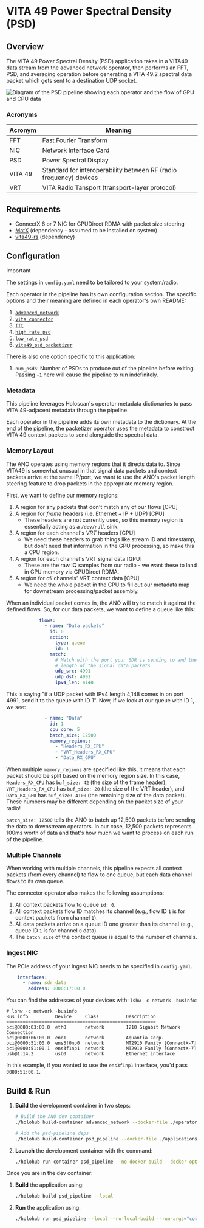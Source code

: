 <!--
SPDX-FileCopyrightText: 2024 Valley Tech Systems, Inc.

SPDX-License-Identifier: Apache-2.0
-->
# VITA 49 Power Spectral Density (PSD)

## Overview

The VITA 49 Power Spectral Density (PSD) application takes in a VITA49 data stream from the advanced network
operator, then performs an FFT, PSD, and averaging operation before
generating a VITA 49.2 spectral data packet which gets sent to a
destination UDP socket.

![Diagram of the PSD pipeline showing each operator and the flow
  of GPU and CPU data](./imgs/psd_pipeline_diagram.png)

### Acronyms

| Acronym | Meaning                                                            |
| ------- | ------------------------------------------------------------------ |
| FFT     | Fast Fourier Transform                                             |
| NIC     | Network Interface Card                                             |
| PSD     | Power Spectral Display                                             |
| VITA 49 | Standard for interoperability between RF (radio frequency) devices |
| VRT     | VITA Radio Tansport (transport-layer protocol)                     |

## Requirements

- ConnectX 6 or 7 NIC for GPUDirect RDMA with packet size steering
- [MatX](https://github.com/NVIDIA/MatX) (dependency - assumed to be installed on system)
- [vita49-rs](https://github.com/voyager-tech-inc/vita49-rs) (dependency)

## Configuration

> [!IMPORTANT]
> The settings in `config.yaml` need to be tailored to your system/radio.

Each operator in the pipeline has its own configuration section. The specific options
and their meaning are defined in each operator's own README:

1. [`advanced_network`](../../operators/advanced_network/README.md)
2. [`vita_connector`](./advanced_network_connectors/README.md)
3. [`fft`](../../operators/fft/README.md)
4. [`high_rate_psd`](../../operators/high_rate_psd/README.md)
5. [`low_rate_psd`](../../operators/low_rate_psd/README.md)
6. [`vita49_psd_packetizer`](../../operators/vita49_psd_packetizer/README.md)

There is also one option specific to this application:

1. `num_psds`: Number of PSDs to produce out of the pipeline before exiting.
               Passing `-1` here will cause the pipeline to run indefinitely.

### Metadata

This pipeline leverages Holoscan's operator metadata dictionaries to pass
VITA 49-adjacent metadata through the pipeline.

Each operator in the pipeline adds its own metadata to the dictionary.
At the end of the pipeline, the packetizer operator uses the metadata
to construct VITA 49 context packets to send alongside the spectral data.

### Memory Layout

The ANO operates using memory regions that it directs data to. Since VITA49
is somewhat unusual in that signal data packets and context packets arrive
at the same IP/port, we want to use the ANO's packet length steering feature
to drop packets in the appropriate memory region.

First, we want to define our memory regions:

1. A region for any packets that don't match any of our flows [CPU]
2. A region for _frame_ headers (i.e. Ethernet + IP + UDP) [CPU]
   - These headers are not currently used, so this memory region is
     essentially acting as a `/dev/null` sink.
3. A region for each channel's _VRT_ headers [CPU]
   - We need these headers to grab things like stream ID and
     timestamp, but don't need that information in the GPU processing,
     so make this a CPU region.
4. A region for each channel's VRT signal data [GPU]
   - These are the raw IQ samples from our radio - we want these to
     land in GPU memory via GPUDirect RDMA.
5. A region for _all_ channels' VRT context data [CPU]
   - We need the whole packet in the CPU to fill out our metadata
     map for downstream processing/packet assembly.

When an individual packet comes in, the ANO will try to match it
against the defined flows. So, for our data packets, we want to
define a queue like this:

```yaml
            flows:
              - name: "Data packets"
                id: 0
                action:
                  type: queue
                  id: 1
                match:
                  # Match with the port your SDR is sending to and the
                  # length of the signal data packets
                  udp_src: 4991
                  udp_dst: 4991
                  ipv4_len: 4148
```

This is saying "if a UDP packet with IPv4 length 4,148 comes in on port
4991, send it to the queue with ID 1". Now, if we look at our queue with
ID 1, we see:

```yaml
              - name: "Data"
                id: 1
                cpu_core: 5
                batch_size: 12500
                memory_regions:
                  - "Headers_RX_CPU"
                  - "VRT_Headers_RX_CPU"
                  - "Data_RX_GPU"
```

When multiple `memory_regions` are specified like this, it means
that each packet should be split based on the memory region size. In this
case, `Headers_RX_CPU` has `buf_size: 42` (the size of the frame header),
`VRT_Headers_RX_CPU` has `buf_size: 20` (the size of the VRT header),
and `Data_RX_GPU` has `buf_size: 4100` (the remaining size of the data
packet). These numbers may be different depending on the packet size of
your radio!

`batch_size: 12500` tells the ANO to batch up 12,500 packets before sending
the data to downstream operators. In our case, 12,500 packets represents
100ms worth of data and that's how much we want to process on each run of
the pipeline.

### Multiple Channels

When working with multiple channels, this pipeline expects all context
packets (from every channel) to flow to one queue, but each data channel
flows to its own queue.

The connector operator also makes the following assumptions:

1. All context packets flow to queue `id: 0`.
2. All context packets flow ID matches its channel (e.g., flow ID `1`
   is for context packets from channel `1`).
3. All data packets arrive on a queue ID one greater than its channel
   (e.g., queue ID `1` is for channel `0` data).
4. The `batch_size` of the context queue is equal to the number of
   channels.


### Ingest NIC

The PCIe address of your ingest NIC needs to be specified in `config.yaml`.

```yaml
    interfaces:
      - name: sdr_data
        address: 0000:17:00.0
```

You can find the addresses of your devices with: `lshw -c network -businfo`:

```
# lshw -c network -businfo
Bus info          Device     Class          Description
=======================================================
pci@0000:03:00.0  eth0       network        I210 Gigabit Network Connection
pci@0000:06:00.0  eno1       network        Aquantia Corp.
pci@0000:51:00.0  ens3f0np0  network        MT2910 Family [ConnectX-7]
pci@0000:51:00.1  ens3f1np1  network        MT2910 Family [ConnectX-7]
usb@1:14.2        usb0       network        Ethernet interface
```

In this example, if you wanted to use the `ens3f1np1` interface, you'd pass
`0000:51:00.1`.

## Build & Run
1. **Build** the development container in two steps:
   ```bash
   # Build the ANO dev container
   ./holohub build-container advanced_network --docker-file ./operators/advanced_network/Dockerfile

   # Add the psd-pipeline deps
   ./holohub build-container psd_pipeline --docker-file ./applications/psd_pipeline/Dockerfile --base-img holohub:ngc-v3.1.0-dgpu --img holohub-psd-pipeline:ngc-v3.1.0-dgp
   ```
2. **Launch** the development container with the command:
   ```bash
   ./holohub run-container psd_pipeline --no-docker-build --docker-opts "-u root --privileged" --img holohub-psd-pipeline:ngc-v3.1.0-dgpu
   ```

Once you are in the dev container:
1. **Build** the application using:
    ```bash
    ./holohub build psd_pipeline --local
    ```
2. **Run** the application using:
    ```bash
    ./holohub run psd_pipeline --local --no-local-build --run-args="config.yaml"
    ```
